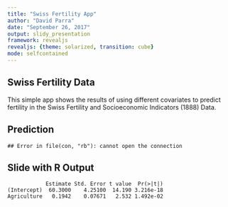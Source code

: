 ```yaml
---
title: "Swiss Fertility App"
author: "David Parra"
date: "September 26, 2017"
output: slidy_presentation
framework: revealjs
revealjs: {theme: solarized, transition: cube}
mode: selfcontained
---
```




## Swiss Fertility Data

This simple app shows the results of  using different covariates to predict fertility in the Swiss Fertility and Socioeconomic Indicators (1888) Data.

## Prediction


```
## Error in file(con, "rb"): cannot open the connection
```



## Slide with R Output


```
            Estimate Std. Error t value  Pr(>|t|)
(Intercept)  60.3000    4.25100  14.190 3.216e-18
Agriculture   0.1942    0.07671   2.532 1.492e-02
```




